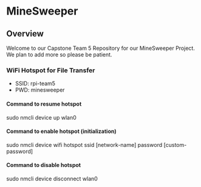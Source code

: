 # MineSweeper

## Overview
Welcome to our Capstone Team 5 Repository for our MineSweeper Project. We plan to add more so please be patient.

### WiFi Hotspot for File Transfer
- SSID: rpi-team5
- PWD: minesweeper

#### Command to resume hotspot
sudo nmcli device up wlan0

#### Command to enable hotspot (initialization)
sudo nmcli device wifi hotspot ssid [network-name] password [custom-password]

#### Command to disable hotspot
sudo nmcli device disconnect wlan0